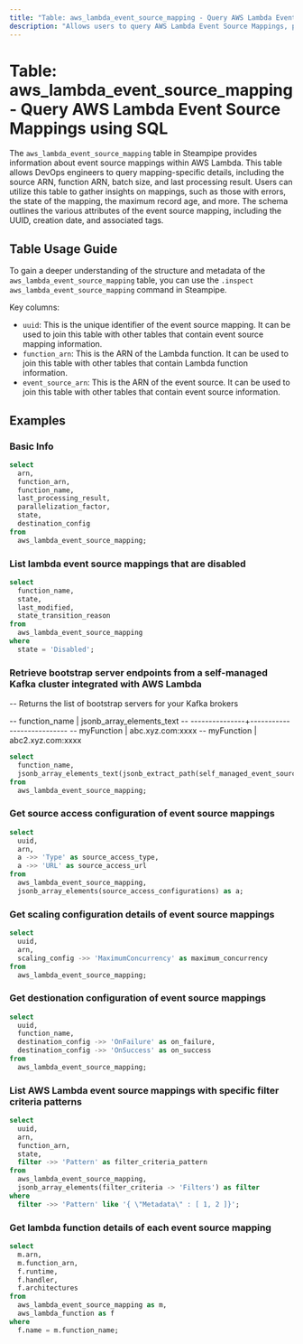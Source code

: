 ```yaml
---
title: "Table: aws_lambda_event_source_mapping - Query AWS Lambda Event Source Mappings using SQL"
description: "Allows users to query AWS Lambda Event Source Mappings, providing a detailed view of each mapping configuration."
---
```


# Table: aws_lambda_event_source_mapping - Query AWS Lambda Event Source Mappings using SQL

The `aws_lambda_event_source_mapping` table in Steampipe provides information about event source mappings within AWS Lambda. This table allows DevOps engineers to query mapping-specific details, including the source ARN, function ARN, batch size, and last processing result. Users can utilize this table to gather insights on mappings, such as those with errors, the state of the mapping, the maximum record age, and more. The schema outlines the various attributes of the event source mapping, including the UUID, creation date, and associated tags.

## Table Usage Guide

To gain a deeper understanding of the structure and metadata of the `aws_lambda_event_source_mapping` table, you can use the `.inspect aws_lambda_event_source_mapping` command in Steampipe.

Key columns:

- `uuid`: This is the unique identifier of the event source mapping. It can be used to join this table with other tables that contain event source mapping information.
- `function_arn`: This is the ARN of the Lambda function. It can be used to join this table with other tables that contain Lambda function information.
- `event_source_arn`: This is the ARN of the event source. It can be used to join this table with other tables that contain event source information.

## Examples

### Basic Info

```sql
select
  arn,
  function_arn,
  function_name,
  last_processing_result,
  parallelization_factor,
  state,
  destination_config
from
  aws_lambda_event_source_mapping;
```

### List lambda event source mappings that are disabled

```sql
select
  function_name,
  state,
  last_modified,
  state_transition_reason
from
  aws_lambda_event_source_mapping
where
  state = 'Disabled';
```

### Retrieve bootstrap server endpoints from a self-managed Kafka cluster integrated with AWS Lambda

-- Returns the list of bootstrap servers for your Kafka brokers

--  function_name | jsonb_array_elements_text
-- ---------------+---------------------------
--  myFunction    | abc.xyz.com:xxxx
--  myFunction    | abc2.xyz.com:xxxx
```sql
select
  function_name,
  jsonb_array_elements_text(jsonb_extract_path(self_managed_event_source, 'Endpoints', 'KAFKA_BOOTSTRAP_SERVERS'))
from
  aws_lambda_event_source_mapping;
```

### Get source access configuration of event source mappings

```sql
select
  uuid,
  arn,
  a ->> 'Type' as source_access_type,
  a ->> 'URL' as source_access_url
from
  aws_lambda_event_source_mapping,
  jsonb_array_elements(source_access_configurations) as a;
```

### Get scaling configuration details of event source mappings

```sql
select
  uuid,
  arn,
  scaling_config ->> 'MaximumConcurrency' as maximum_concurrency
from
  aws_lambda_event_source_mapping;
```

### Get destionation configuration of event source mappings

```sql
select
  uuid,
  function_name,
  destination_config ->> 'OnFailure' as on_failure,
  destination_config ->> 'OnSuccess' as on_success
from
  aws_lambda_event_source_mapping;
```

### List AWS Lambda event source mappings with specific filter criteria patterns

```sql
select
  uuid,
  arn,
  function_arn,
  state,
  filter ->> 'Pattern' as filter_criteria_pattern
from
  aws_lambda_event_source_mapping,
  jsonb_array_elements(filter_criteria -> 'Filters') as filter
where
  filter ->> 'Pattern' like '{ \"Metadata\" : [ 1, 2 ]}';
```

### Get lambda function details of each event source mapping

```sql
select
  m.arn,
  m.function_arn,
  f.runtime,
  f.handler,
  f.architectures
from
  aws_lambda_event_source_mapping as m,
  aws_lambda_function as f
where
  f.name = m.function_name;
```